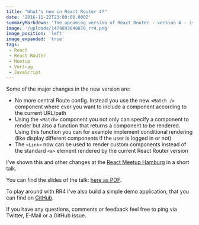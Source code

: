 ```yaml
---
title: "What's new in React Router 4?"
date: '2016-11-22T23:00:00.000Z'
summaryMarkdown: 'The upcoming version of React Router - version 4 - is more or less a complete rewrite of the current React Router (v2/v3) with some new interesting features.'
image: '/uploads/1479893640878_rr4.png'
image_position: 'left'
image_expanded: 'true'
tags:
 - React
 - React Router
 - Meetup
 - Vortrag
 - JavaScript
---
```


Some of the major changes in the new version are:
* No more central Route config. Instead you use the new `<Match />` component where ever you want to include a component according to the current URL/path
* Using the `<Match>` component you not only can specify a component to render but also a function that returns a component to be rendered. Using this function you can for example implement conditional rendering (like display different components if the user is logged in or not)
* The `<Link>` now can be used to render custom components instead of the standard `<a>` element rendered by the current React Router version

I've shown this and other changes at the [React Meetup Hamburg](https://www.meetup.com/de-DE/Hamburg-React-js-Meetup/events/235410383/) in a short talk.

You can find the slides of the talk: [here as PDF](http://bit.ly/react-rr4).

To play around with RR4 I've also build a simple demo application, that you can find on [GitHub](https://github.com/nilshartmann/react-rr4-example).

If you have any questions, comments or feedback feel free to ping via Twitter, E-Mail or a GitHub issue.  
